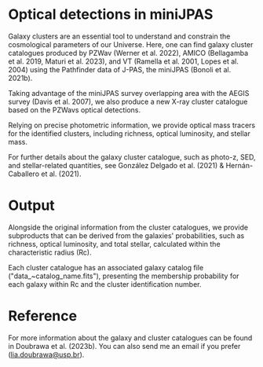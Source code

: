 # Optical detections in miniJPAS

Galaxy clusters are an essential tool to understand and constrain the cosmological parameters of our Universe. Here, one can find galaxy cluster catalogues produced by PZWav (Werner et al. 2022), AMICO (Bellagamba et al. 2019, Maturi et al. 2023), and VT (Ramella et al. 2001, Lopes et al. 2004) using the Pathfinder data of J-PAS, the miniJPAS (Bonoli et al. 2021b).

Taking advantage of the miniJPAS survey overlapping area with the AEGIS survey (Davis et al. 2007), we also produce a new X-ray cluster catalogue based on the PZWavs optical detections. 

Relying on precise photometric information, we provide optical mass tracers for the identified clusters, including richness, optical luminosity, and stellar mass. 


For further details about the galaxy cluster catalogue, such as photo-z, SED, and stellar-related quantities, see González Delgado et al. (2021) & Hernán-Caballero et al. (2021).

# Output

Alongside the original information from the cluster catalogues, we provide subproducts that can be derived from the galaxies' probabilities, such as richness, optical luminosity, and total stellar, calculated within the characteristic radius (Rc).

Each cluster catalogue has an associated galaxy catalog file ("data_~catalog_name.fits"), presenting the membership probability for each galaxy within Rc and the cluster identification number.

# Reference

For more information about the galaxy and cluster catalogues can be found in Doubrawa et al. (2023b). You can also send me an email if you prefer (lia.doubrawa@usp.br).
